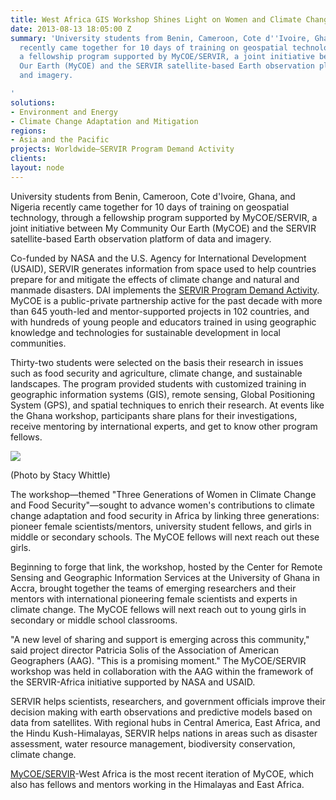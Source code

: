```yaml
---
title: West Africa GIS Workshop Shines Light on Women and Climate Change
date: 2013-08-13 18:05:00 Z
summary: 'University students from Benin, Cameroon, Cote d''Ivoire, Ghana, and Nigeria
  recently came together for 10 days of training on geospatial technology, through
  a fellowship program supported by MyCOE/SERVIR, a joint initiative between My Community
  Our Earth (MyCOE) and the SERVIR satellite-based Earth observation platform of data
  and imagery.

'
solutions:
- Environment and Energy
- Climate Change Adaptation and Mitigation
regions:
- Asia and the Pacific
projects: Worldwide—SERVIR Program Demand Activity
clients: 
layout: node
---
```


University students from Benin, Cameroon, Cote d'Ivoire, Ghana, and Nigeria recently came together for 10 days of training on geospatial technology, through a fellowship program supported by MyCOE/SERVIR, a joint initiative between My Community Our Earth (MyCOE) and the SERVIR satellite-based Earth observation platform of data and imagery.

Co-funded by NASA and the U.S. Agency for International Development (USAID), SERVIR generates information from space used to help countries prepare for and mitigate the effects of climate change and natural and manmade disasters. DAI implements the [SERVIR Program Demand Activity][1]. MyCOE is a public-private partnership active for the past decade with more than 645 youth-led and mentor-supported projects in 102 countries, and with hundreds of young people and educators trained in using geographic knowledge and technologies for sustainable development in local communities.

Thirty-two students were selected on the basis their research in issues such as food security and agriculture, climate change, and sustainable landscapes. The program provided students with customized training in geographic information systems (GIS), remote sensing, Global Positioning System (GPS), and spatial techniques to enrich their research. At events like the Ghana workshop, participants share plans for their investigations, receive mentoring by international experts, and get to know other program fellows.

![][2]

(Photo by Stacy Whittle)

The workshop—themed "Three Generations of Women in Climate Change and Food Security"—sought to advance women's contributions to climate change adaptation and food security in Africa by linking three generations: pioneer female scientists/mentors, university student fellows, and girls in middle or secondary schools. The MyCOE fellows will next reach out these girls.

Beginning to forge that link, the workshop, hosted by the Center for Remote Sensing and Geographic Information Services at the University of Ghana in Accra, brought together the teams of emerging researchers and their mentors with international pioneering female scientists and experts in climate change. The MyCOE fellows will next reach out to young girls in secondary or middle school classrooms.

"A new level of sharing and support is emerging across this community," said project director Patricia Solis of the Association of American Geographers (AAG). "This is a promising moment." The MyCOE/SERVIR workshop was held in collaboration with the AAG within the framework of the SERVIR-Africa initiative supported by NASA and USAID.

SERVIR helps scientists, researchers, and government officials improve their decision making with earth observations and predictive models based on data from satellites. With regional hubs in Central America, East Africa, and the Hindu Kush-Himalayas, SERVIR helps nations in areas such as disaster assessment, water resource management, biodiversity conservation, climate change.

[MyCOE/SERVIR][3]-West Africa is the most recent iteration of MyCOE, which also has fellows and mentors working in the Himalayas and East Africa.

[1]: /our-work/projects/worldwide-servir-program-demand-activity
[2]: /assets/images/news/COE.jpg
[3]: https://sites.google.com/a/aag.org/mycoe-servirglobal/
